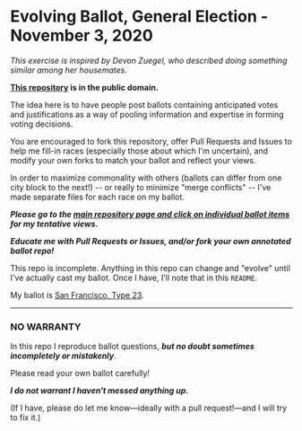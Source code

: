 # Evolving Ballot, General Election - November 3, 2020

_This exercise is inspired by Devon Zuegel, who described doing something similar among her housemates._

**[This repository](https://github.com/swaldman/evolving-ballot-general-election-2020-11-03) is in the public domain.**

The idea here is to have people post ballots containing anticipated votes and justifications as a way of pooling
information and expertise in forming voting decisions.

You are encouraged to fork this repository, offer Pull Requests and Issues to help me
fill-in races (especially those about which I'm uncertain), and modify your own forks to match your ballot and
reflect your views.

In order to maximize commonality with others (ballots can differ from one city block to the next!) -- or really to minimize
"merge conflicts" -- I've made separate files for each race on my ballot.

**_Please go to the [main repository page and click on individual ballot items](https://github.com/swaldman/evolving-ballot-general-election-2020-11-03)
for my tentative views._**

**_Educate me with Pull Requests or Issues, and/or fork your own annotated ballot repo!_**

This repo is incomplete.
Anything in this repo can change and "evolve" until I've actually cast my ballot. Once I have, I'll note that in this `README`.

My ballot is [San Francisco, Type 23](ballot-source/SF-Type-23-2020-11-03.pdf).

---

### NO WARRANTY

In this repo I reproduce ballot questions, **_but no doubt sometimes incompletely or mistakenly_**.

Please read your own ballot carefully!

**_I do not warrant I haven't messed anything up._**

(If I have, please do let me know&mdash;ideally with a pull request!&mdash;and I will try to fix it.)
